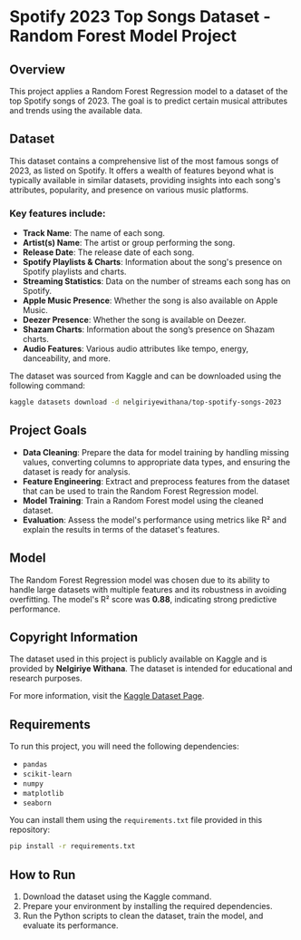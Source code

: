 
# Spotify 2023 Top Songs Dataset - Random Forest Model Project

## Overview

This project applies a Random Forest Regression model to a dataset of the top Spotify songs of 2023. The goal is to predict certain musical attributes and trends using the available data.

## Dataset

This dataset contains a comprehensive list of the most famous songs of 2023, as listed on Spotify. It offers a wealth of features beyond what is typically available in similar datasets, providing insights into each song's attributes, popularity, and presence on various music platforms.

### Key features include:
- **Track Name**: The name of each song.
- **Artist(s) Name**: The artist or group performing the song.
- **Release Date**: The release date of each song.
- **Spotify Playlists & Charts**: Information about the song's presence on Spotify playlists and charts.
- **Streaming Statistics**: Data on the number of streams each song has on Spotify.
- **Apple Music Presence**: Whether the song is also available on Apple Music.
- **Deezer Presence**: Whether the song is available on Deezer.
- **Shazam Charts**: Information about the song’s presence on Shazam charts.
- **Audio Features**: Various audio attributes like tempo, energy, danceability, and more.

The dataset was sourced from Kaggle and can be downloaded using the following command:

```bash
kaggle datasets download -d nelgiriyewithana/top-spotify-songs-2023
```

## Project Goals

- **Data Cleaning**: Prepare the data for model training by handling missing values, converting columns to appropriate data types, and ensuring the dataset is ready for analysis.
- **Feature Engineering**: Extract and preprocess features from the dataset that can be used to train the Random Forest Regression model.
- **Model Training**: Train a Random Forest model using the cleaned dataset.
- **Evaluation**: Assess the model's performance using metrics like R² and explain the results in terms of the dataset's features.

## Model

The Random Forest Regression model was chosen due to its ability to handle large datasets with multiple features and its robustness in avoiding overfitting. The model's R² score was **0.88**, indicating strong predictive performance.

## Copyright Information

The dataset used in this project is publicly available on Kaggle and is provided by **Nelgiriye Withana**. The dataset is intended for educational and research purposes.

For more information, visit the [Kaggle Dataset Page](https://www.kaggle.com/nelgiriyewithana/top-spotify-songs-2023).

## Requirements

To run this project, you will need the following dependencies:

- `pandas`
- `scikit-learn`
- `numpy`
- `matplotlib`
- `seaborn`

You can install them using the `requirements.txt` file provided in this repository:

```bash
pip install -r requirements.txt
```

## How to Run

1. Download the dataset using the Kaggle command.
2. Prepare your environment by installing the required dependencies.
3. Run the Python scripts to clean the dataset, train the model, and evaluate its performance.
